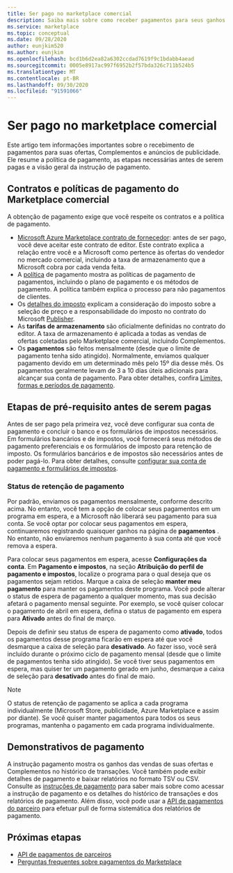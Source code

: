 ```yaml
---
title: Ser pago no marketplace comercial
description: Saiba mais sobre como receber pagamentos para seus ganhos no Marketplace comercial – Azure Marketplace.
ms.service: marketplace
ms.topic: conceptual
ms.date: 09/28/2020
author: eunjkim520
ms.author: eunjkim
ms.openlocfilehash: bcd1b6d2ea82a6302ccdad7619f9c1bdabb4aead
ms.sourcegitcommit: 0005e8917ac997f6952b2f57bda326c711b524b5
ms.translationtype: MT
ms.contentlocale: pt-BR
ms.lasthandoff: 09/30/2020
ms.locfileid: "91591066"
---
```

# <a name="getting-paid-in-the-commercial-marketplace"></a>Ser pago no marketplace comercial

Este artigo tem informações importantes sobre o recebimento de pagamentos para suas ofertas, Complementos e anúncios de publicidade. Ele resume a política de pagamento, as etapas necessárias antes de serem pagas e a visão geral da instrução de pagamento.

## <a name="commercial-marketplace-payout-policies-and-agreements"></a>Contratos e políticas de pagamento do Marketplace comercial

A obtenção de pagamento exige que você respeite os contratos e a política de pagamento.

- [Microsoft Azure Marketplace contrato de fornecedor](https://go.microsoft.com/fwlink/p/?LinkID=699560): antes de ser pago, você deve aceitar este contrato de editor. Este contrato explica a relação entre você e a Microsoft como pertence às ofertas do vendedor no mercado comercial, incluindo a taxa de armazenamento que a Microsoft cobra por cada venda feita.
- A [política](payout-policy-details.md) de pagamento mostra as políticas de pagamento de pagamentos, incluindo o plano de pagamento e os métodos de pagamento. A política também explica o processo para não pagamentos de clientes.
- Os [detalhes do imposto](tax-details-marketplace.md) explicam a consideração do imposto sobre a seleção de preço e a responsabilidade do imposto no contrato do Microsoft [Publisher](https://go.microsoft.com/fwlink/p/?LinkID=699560).
- As **tarifas de armazenamento** são oficialmente definidas no contrato do editor. A taxa de armazenamento é aplicada a todas as vendas de ofertas coletadas pelo Marketplace comercial, incluindo Complementos.
- Os **pagamentos** são feitos mensalmente (desde que o limite de pagamento tenha sido atingido). Normalmente, enviamos qualquer pagamento devido em um determinado mês pelo 15º dia desse mês. Os pagamentos geralmente levam de 3 a 10 dias úteis adicionais para alcançar sua conta de pagamento. Para obter detalhes, confira [Limites, formas e períodos de pagamento](payment-thresholds-methods-timeframes.md).

## <a name="prerequisite-steps-before-getting-paid"></a>Etapas de pré-requisito antes de serem pagas

Antes de ser pago pela primeira vez, você deve configurar sua conta de pagamento e concluir o banco e os formulários de impostos necessários. Em formulários bancários e de impostos, você fornecerá seus métodos de pagamento preferenciais e os formulários de imposto para retenção de imposto. Os formulários bancários e de impostos são necessários antes de poder pagá-lo. Para obter detalhes, consulte [configurar sua conta de pagamento e formulários de impostos](set-up-your-payout-account.md).

### <a name="payout-hold-status"></a>Status de retenção de pagamento

Por padrão, enviamos os pagamentos mensalmente, conforme descrito acima. No entanto, você tem a opção de colocar seus pagamentos em um programa em espera, e a Microsoft não liberará seu pagamento para sua conta. Se você optar por colocar seus pagamentos em espera, continuaremos registrando quaisquer ganhos na página de **pagamentos** . No entanto, não enviaremos nenhum pagamento à sua conta até que você remova a espera.

Para colocar seus pagamentos em espera, acesse **Configurações da conta**. Em **Pagamento e impostos**, na seção **Atribuição do perfil de pagamento e impostos**, localize o programa para o qual deseja que os pagamentos sejam retidos. Marque a caixa de seleção **manter meu pagamento** para manter os pagamentos deste programa. Você pode alterar o status de espera de pagamento a qualquer momento, mas sua decisão afetará o pagamento mensal seguinte. Por exemplo, se você quiser colocar o pagamento de abril em espera, defina o status de pagamento em espera para **Ativado** antes do final de março.

Depois de definir seu status de espera de pagamento como **ativado**, todos os pagamentos desse programa ficarão em espera até que você desmarque a caixa de seleção para **desativado**. Ao fazer isso, você será incluído durante o próximo ciclo de pagamento mensal (desde que o limite de pagamentos tenha sido atingido). Se você tiver seus pagamentos em espera, mas quiser ter um pagamento gerado em junho, desmarque a caixa de seleção para **desativado** antes do final de maio.

>[!Note]
> O status de retenção de pagamento se aplica a cada programa individualmente (Microsoft Store, publicidade, Azure Marketplace e assim por diante). Se você quiser manter pagamentos para todos os seus programas, mantenha o pagamento em cada programa individualmente.

## <a name="payout-statements"></a>Demonstrativos de pagamento

A instrução pagamento mostra os ganhos das vendas de suas ofertas e Complementos no histórico de transações. Você também pode exibir detalhes de pagamento e baixar relatórios no formato TSV ou CSV. Consulte as [instruções de pagamento](payout-statement.md) para saber mais sobre como acessar a instrução de pagamento e os detalhes do histórico de transações e dos relatórios de pagamento. Além disso, você pode usar a [API de pagamentos do parceiro](https://apidocs.microsoft.com/services/partnerpayouts) para efetuar pull de forma sistemática dos relatórios de pagamento.

## <a name="next-steps"></a>Próximas etapas

- [API de pagamentos de parceiros](https://apidocs.microsoft.com/services/partnerpayouts)
- [Perguntas frequentes sobre pagamentos do Marketplace](payout-faq.md)
